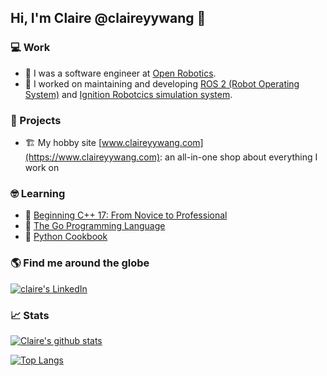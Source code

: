 ## Hi, I'm Claire @claireyywang 👋  
<!--
**claireyywang/claireyywang** is a ✨ _special_ ✨ repository because its `README.md` (this file) appears on your GitHub profile.

Here are some ideas to get you started:

- 🔭 I’m currently working on ...
- 🌱 I’m currently learning ...
- 👯 I’m looking to collaborate on ...
- 🤔 I’m looking for help with ...
- 💬 Ask me about ...
- 📫 How to reach me: ...
- 😄 Pronouns: ...
- ⚡ Fun fact: ...
--> 

### 💻 Work

- 🤖  I was a software engineer at [Open Robotics](https://www.openrobotics.org/).
- 🔭  I worked on maintaining and developing [ROS 2 (Robot Operating System)](https://github.com/ros2) and [Ignition Robotcics simulation system](https://github.com/ignitionrobotics). 

### 👷 Projects

- 🏗️ My hobby site [www.claireyywang.com](https://www.claireyywang.com): an all-in-one shop about everything I work on

### 🤓 Learning

- 📙 [Beginning C++ 17: From Novice to Professional](https://www.amazon.com/Beginning-C-17-Novice-Professional/dp/1484233654)
- 📖 [The Go Programming Language](https://www.gopl.io/)
- 📕 [Python Cookbook](https://www.oreilly.com/library/view/python-cookbook-3rd/9781449357337/)

### 🌎 Find me around the globe

[![claire's LinkedIn](https://img.shields.io/badge/linkedin-%230077B5.svg?&style=for-the-badge&logo=linkedin&logoColor=white)](https://www.linkedin.com/in/claireyywang/)

### 📈 Stats

[![Claire's github stats](https://github-readme-stats.vercel.app/api?username=claireyywang&hide=stars&show_icons=true&theme=buefy)](https://github.com/anuraghazra/github-readme-stats)

[![Top Langs](https://github-readme-stats.vercel.app/api/top-langs/?username=claireyywang&layout=compact&theme=buefy)](https://github.com/anuraghazra/github-readme-stats)
